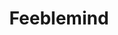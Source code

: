---
title: "Feeblemind"
index: "feeblemind"
permalink: /spells/feeblemind/
tags:
  - Spell
  - 8th Level
  - Enchantment
  - Damage
  - Psychic
available_for:
  - Bard
  - Druid
  - Warlock
  - Wizard
level: "8th Level"
school: "Enchantment"
range: "150 ft"
comp:
  - V
  - S
  - M
material: "a handful of clay, crystal, glass, or mineral spheres."
attack: "INT Save"
effect: "Psychic"
description: |
  You blast the mind of a creature that you can see within range, attempting to shatter its intellect and personality. The target takes 4d6 psychic damage and must make an intelligence saving throw.

  On a failed save, the creature's Intelligence and Charisma scores become 1. The creature can't cast spells, activate magic items, understand language, or communicate in any intelligible way. The creature can, however, identify its friends, follow them, and even protect them.

  At the end of every 30 days, the creature can repeat its saving throw against this spell. If it succeeds on its saving throw, the spell ends.

  The spell can also be ended by greater restoration, heal, or wish.
excerpt: "You blast the mind of a creature that you can see within range, attempting to shatter its intellect and personality."
source: "Basic Rules"
---